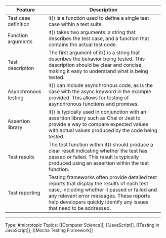 | Feature | Description                                                                                                                                                                                                                                                    |
|-----------------------------|----------------------------------------------------------------------------------------------------------------------------------------------------------------------------------------------------------------------------------------------------------------|
| Test case definition        | it() is a function used to define a single test case within a test suite.                                                                                                                                                                                      |
| Function arguments          | it() takes two arguments: a string that describes the test case, and a function that contains the actual test code.                                                                                                                                            |
| Test description            | The first argument of it() is a string that describes the behavior being tested. This description should be clear and concise, making it easy to understand what is being tested.                                                                              |
| Asynchronous testing        | it() can include asynchronous code, as is the case with the async keyword in the example provided. This allows for testing of asynchronous functions and promises.                                                                                             |
| Assertion library           | it() is typically used in conjunction with an assertion library such as Chai or Jest to provide a way to compare expected values with actual values produced by the code being tested.                                                                         |
| Test results                | The test function within it() should produce a clear result indicating whether the test has passed or failed. This result is typically produced using an assertion within the test function.                                                                   |
| Test reporting              | Testing frameworks often provide detailed test reports that display the results of each test case, including whether it passed or failed and any relevant error messages. These reports help developers quickly identify any issues that need to be addressed. |

___
Type: #microtopic 
Topics: [[Computer Science]], [[JavaScript]], [[Testing in JavaScript]], [[Mocha Testing Framework]]

